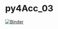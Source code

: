 # py4Acc_03

[![Binder](https://mybinder.org/badge_logo.svg)](https://mybinder.org/v2/gh/mwiemers/py4Acc_03/HEAD)
